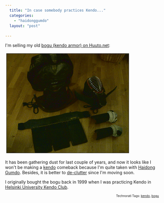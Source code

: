 ```yaml
---
  title: "In case somebody practices Kendo..."
  categories: 
    - "haidonggumdo"
  layout: "post"

---
```

I'm selling my old <a href="http://www.huuto.net/fi/showitem.php3?itemid=52582730">bogu (kendo armor) on Huuto.net</a>:

<img src="/files/kendo-bogu-for-sale.jpg" height="325" width="400" border="1" hspace="4" vspace="4" alt="Kendo-Bogu-For-Sale" /><span style="font-size:0pt;">

</span>It has been gathering dust for last couple of years, and now it looks like I won't be making a <a href="http://en.wikipedia.org/wiki/Kendo">kendo</a> comeback because I'm quite taken with <a href="http://en.wikipedia.org/wiki/Haidong_Gumdo">Haidong Gumdo</a>. Besides, it is better to <a href="http://unclutterer.com/">de-clutter</a> since I'm moving soon.

I originally bought the bogu back in 1999 when I was practicing Kendo in <a href="http://www.helsinki.fi/jarj/kendo/index.shtml?lang=eng">Helsinki University Kendo Club</a>.

<!-- technorati tags start --><p style="text-align:right;font-size:10px;">Technorati Tags: <a href="http://www.technorati.com/tag/kendo" rel="tag">kendo</a>, <a href="http://www.technorati.com/tag/bogu" rel="tag">bogu</a></p><!-- technorati tags end -->